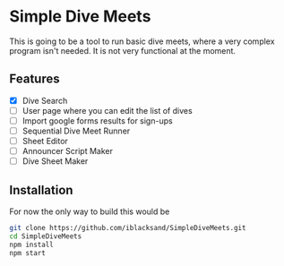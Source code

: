 # Simple Dive Meets

This is going to be a tool to run basic dive meets, where a very complex program isn't needed. It is not very functional at the moment.

## Features 

- [x] Dive Search
- [ ] User page where you can edit the list of dives
- [ ] Import google forms results for sign-ups
- [ ] Sequential Dive Meet Runner
- [ ] Sheet Editor
- [ ] Announcer Script Maker
- [ ] Dive Sheet Maker

## Installation

For now the only way to build this would be

```bash
git clone https://github.com/iblacksand/SimpleDiveMeets.git
cd SimpleDiveMeets
npm install
npm start
```
